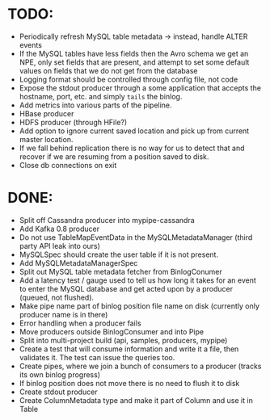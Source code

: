 # TODO:
- Periodically refresh MySQL table metadata -> instead, handle ALTER events
- If the MySQL tables have less fields then the Avro schema we get an NPE,
	only set fields that are present, and attempt to set some default values
	on fields that we do not get from the database
- Logging format should be controlled through config file, not code
- Expose the stdout producer through a some application that accepts the
	hostname, port, etc. and simply `tails` the binlog.
- Add metrics into various parts of the pipeline.
- HBase producer
- HDFS producer (through HFile?)
- Add option to ignore current saved location and pick up from current master location.
- If we fall behind replication there is no way for us to detect that and
	recover if we are resuming from a position saved to disk.
- Close db connections on exit

# DONE:
- Split off Cassandra producer into mypipe-cassandra
- Add Kafka 0.8 producer
- Do not use TableMapEventData in the MySQLMetadataManager (third party API leak into ours)
- MySQLSpec should create the user table if it is not present.
- Add MySQLMetadataManagerSpec
- Split out MySQL table metadata fetcher from BinlogConumer
- Add a latency test / gauge used to tell us how long it takes for an event
	to enter the MySQL database and get acted upon by a producer (queued, not
	flushed).
- Make pipe name part of binlog position file name on disk (currently only
	producer name is in there)
- Error handling when a producer fails
- Move producers outside BinlogConsumer and into Pipe
- Split into multi-project build (api, samples, producers, mypipe)
- Create a test that will consume information and write it a file, then
	validates it. The test can issue the queries too.
- Create pipes, where we join a bunch of consumers to a producer (tracks its own binlog progress)
- If binlog position does not move there is no need to flush it to disk
- Create stdout producer
- Create ColumnMetadata type and make it part of Column and use it in Table
